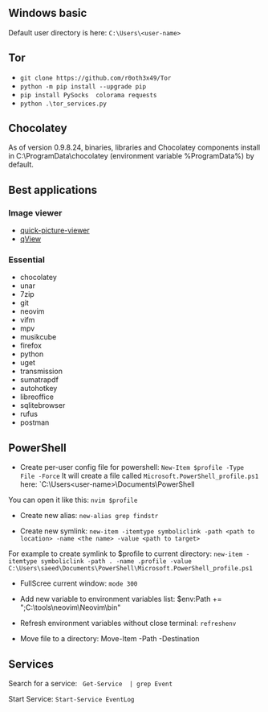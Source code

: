 ## Windows basic
Default user directory is here:
`C:\Users\<user-name>`

## Tor
- `git clone https://github.com/r0oth3x49/Tor`
- `python -m pip install --upgrade pip` 
- `pip install PySocks  colorama requests`
- `python .\tor_services.py`

## Chocolatey
As of version 0.9.8.24, binaries, libraries and Chocolatey components install in C:\ProgramData\chocolatey (environment variable %ProgramData%) by default.

## Best applications
### Image viewer
- [quick-picture-viewer](www.github.com/ModuleArt/quick-picture-viewer)
- [qView](www.github.com/jurplel/qView)

### Essential
- chocolatey
- unar
- 7zip    
- git
- neovim
- vifm
- mpv
- musikcube
- firefox
- python
- uget
- transmission
- sumatrapdf
- autohotkey
- libreoffice
- sqlitebrowser
- rufus
- postman

## PowerShell
- Create per-user config file for powershell:
`New-Item $profile -Type File -Force`
It will create a file called `Microsoft.PowerShell_profile.ps1` here:
`C:\Users\<user-name>\Documents\PowerShell   

You can open it like this:
`nvim $profile`

- Create new alias:
`new-alias grep findstr`

- Create new symlink:
`new-item -itemtype symboliclink -path <path to location> -name <the name> -value <path to target>`

For example to create symlink to $profile to current directory:
`new-item -itemtype symboliclink -path . -name .profile -value C:\Users\saeed\Documents\PowerShell\Microsoft.PowerShell_profile.ps1`

- FullScree current window:
`mode 300`

- Add new variable to environment variables list:
$env:Path += ";C:\tools\neovim\Neovim\bin" 

- Refresh environment variables without close terminal:
`refreshenv`

- Move file to a directory:
Move-Item -Path <source-file> -Destination <dest-directory>  

## Services
Search for a service:
` Get-Service  | grep Event`

Start Service:
`Start-Service EventLog`
